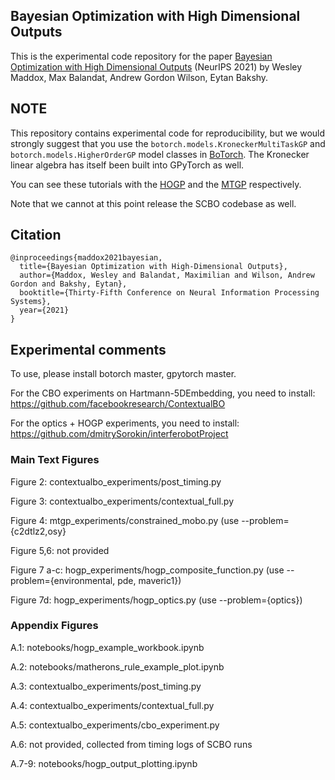 ## Bayesian Optimization with High Dimensional Outputs

This is the experimental code repository for the paper [Bayesian Optimization with High Dimensional Outputs]() (NeurIPS 2021) by Wesley Maddox, Max Balandat, Andrew Gordon Wilson, Eytan Bakshy. 

## NOTE

This repository contains experimental code for reproducibility, but we would strongly suggest that you use the `botorch.models.KroneckerMultiTaskGP` and `botorch.models.HigherOrderGP` model classes in [BoTorch](https://botorch.org).
The Kronecker linear algebra has itself been built into GPyTorch as well.

You can see these tutorials with the [HOGP](https://botorch.org/tutorials/composite_bo_with_hogp) and the [MTGP](https://botorch.org/tutorials/composite_mtbo) respectively.

Note that we cannot at this point release the SCBO codebase as well.

## Citation

```
@inproceedings{maddox2021bayesian,
  title={Bayesian Optimization with High-Dimensional Outputs},
  author={Maddox, Wesley and Balandat, Maximilian and Wilson, Andrew Gordon and Bakshy, Eytan},
  booktitle={Thirty-Fifth Conference on Neural Information Processing Systems},
  year={2021}
}
```

## Experimental comments

To use, please install botorch master, gpytorch master.

For the CBO experiments on Hartmann-5DEmbedding, you need to install:
https://github.com/facebookresearch/ContextualBO

For the optics + HOGP experiments, you need to install: 
https://github.com/dmitrySorokin/interferobotProject

### Main Text Figures

Figure 2: contextualbo_experiments/post_timing.py

Figure 3: contextualbo_experiments/contextual_full.py

Figure 4: mtgp_experiments/constrained_mobo.py (use --problem={c2dtlz2,osy}

Figure 5,6: not provided

Figure 7 a-c: hogp_experiments/hogp_composite_function.py (use --problem={environmental, pde, maveric1})

Figure 7d: hogp_experiments/hogp_optics.py (use --problem={optics})

### Appendix Figures

A.1: notebooks/hogp_example_workbook.ipynb

A.2: notebooks/matherons_rule_example_plot.ipynb

A.3: contextualbo_experiments/post_timing.py

A.4: contextualbo_experiments/contextual_full.py

A.5: contextualbo_experiments/cbo_experiment.py

A.6: not provided, collected from timing logs of SCBO runs

A.7-9: notebooks/hogp_output_plotting.ipynb


